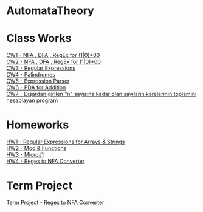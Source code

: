 # AutomataTheory

# Class Works

[CW1 - NFA , DFA , RegEx for (1|0)*00](https://ayhanmaden.github.io/AutomataTheory/CW1/CW1.html) <br>
[CW2 - NFA , DFA , RegEx for (1|0)*00](https://ayhanmaden.github.io/AutomataTheory/CW2/CW2.html) <br>
[CW3 - Regular Expressions](https://ayhanmaden.github.io/AutomataTheory/CW3/CW3.html) <br>
[CW4 - Palindromes](https://ayhanmaden.github.io/AutomataTheory/CW4/CW4.html) <br>
[CW5 - Expression Parser](https://ayhanmaden.github.io/AutomataTheory/CW5/Expression.html) <br>
[CW6 - PDA for Addition](https://ayhanmaden.github.io/AutomataTheory/CW6/PDA.html) <br>
[CW7 - Dışardan girilen "n" sayısına kadar olan sayıların karelerinin toplamını hesaplayan program](https://ayhanmaden.github.io/AutomataTheory/CW7/microJ3.html) <br>


# Homeworks

[HW1 - Regular Expressions for Arrays & Strings](https://ayhanmaden.github.io/AutomataTheory/HW1.html) <br>
[HW2 - Mod & Functions ](https://ayhanmaden.github.io/AutomataTheory/HW2/Expression.html) <br>
[HW3 - MicroJ1](https://ayhanmaden.github.io/AutomataTheory/HW3/microJ1.html) <br>
[HW4 - Regex to NFA Converter](https://ayhanmaden.github.io/AutomataTheory/HW4/main.html) <br>

# Term Project
[Term Project - Regex to NFA Converter](https://ayhanmaden.github.io/AutomataTheory/HW4/main.html) <br>
